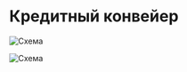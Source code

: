 # Кредитный конвейер

![Схема](http://www.plantuml.com/plantuml/proxy?cache=no&src=https://raw.githubusercontent.com/daemon110282/bp/main/scheme/pu.puml?token=GHSAT0AAAAAACEHBTJI3J4X6BG7UMO5GMXYZETXKTA)

![Схема](http://www.plantuml.com/plantuml/proxy?cache=no&src=https://raw.githubusercontent.com/daemon110282/bp/main/scheme/bu.puml?token=GHSAT0AAAAAACEHBTJIH3WIGE6LO6ZNRR7KZETXJDA)
